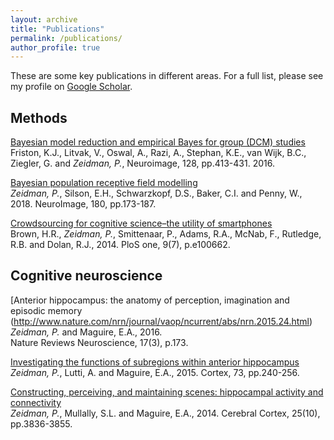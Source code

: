 ```yaml
---
layout: archive
title: "Publications"
permalink: /publications/
author_profile: true
---
```


These are some key publications in different areas. For a full list, please see my profile on [Google Scholar](https://scholar.google.co.uk/citations?user=xfAPw6YAAAAJ).

## Methods
[Bayesian model reduction and empirical Bayes for group (DCM) studies](http://dx.doi.org/10.1016/j.neuroimage.2015.11.015)  
Friston, K.J., Litvak, V., Oswal, A., Razi, A., Stephan, K.E., van Wijk, B.C., Ziegler, G. and *Zeidman, P.*, 
Neuroimage, 128, pp.413-431. 2016.

[Bayesian population receptive field modelling](https://doi.org/10.1016/j.neuroimage.2017.09.008)  
*Zeidman, P.*, Silson, E.H., Schwarzkopf, D.S., Baker, C.I. and Penny, W., 2018. 
NeuroImage, 180, pp.173-187.

[Crowdsourcing for cognitive science–the utility of smartphones](http://journals.plos.org/plosone/article?id=10.1371/journal.pone.0100662)  
Brown, H.R., *Zeidman, P.*, Smittenaar, P., Adams, R.A., McNab, F., Rutledge, R.B. and Dolan, R.J., 2014. 
PloS one, 9(7), p.e100662.

## Cognitive neuroscience
[Anterior hippocampus: the anatomy of perception, imagination and episodic memory  
(http://www.nature.com/nrn/journal/vaop/ncurrent/abs/nrn.2015.24.html)
*Zeidman, P.* and Maguire, E.A., 2016.  
Nature Reviews Neuroscience, 17(3), p.173.

[Investigating the functions of subregions within anterior hippocampus](http://dx.doi.org/10.1016/j.cortex.2015.09.002)  
*Zeidman, P.*, Lutti, A. and Maguire, E.A., 2015. 
Cortex, 73, pp.240-256.

[Constructing, perceiving, and maintaining scenes: hippocampal activity and connectivity](https://doi.org/10.1093/cercor/bhu266)  
*Zeidman, P.*, Mullally, S.L. and Maguire, E.A., 2014. 
Cerebral Cortex, 25(10), pp.3836-3855.

